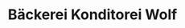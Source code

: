 ---
title: "Bäckerei Konditorei Wolf"
url: /augsburg/baeckerei-konditorei-wolf-fuggerstrasse/
shop: Bäckerei
---